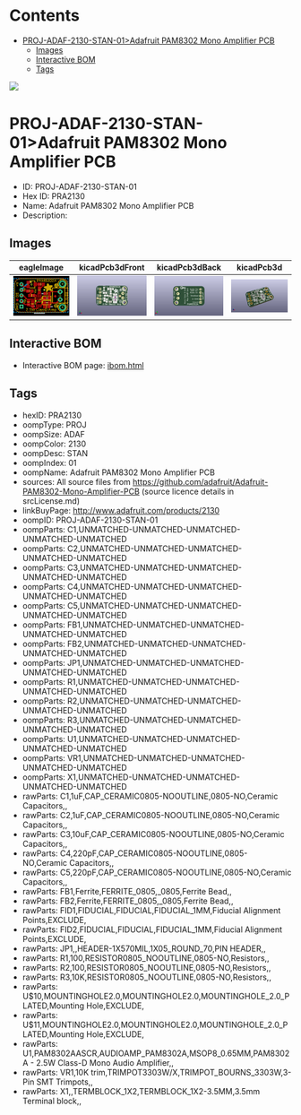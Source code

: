 



Contents
========

* [PROJ-ADAF-2130-STAN-01>Adafruit PAM8302 Mono Amplifier PCB](#proj-adaf-2130-stan-01adafruit-pam8302-mono-amplifier-pcb)
	* [Images](#images)
	* [Interactive BOM](#interactive-bom)
	* [Tags](#tags)
  
![][im]
# PROJ-ADAF-2130-STAN-01>Adafruit PAM8302 Mono Amplifier PCB

- ID: PROJ-ADAF-2130-STAN-01
- Hex ID: PRA2130
- Name: Adafruit PAM8302 Mono Amplifier PCB
- Description: 

## Images
  
  

|eagleImage|kicadPcb3dFront|kicadPcb3dBack|kicadPcb3d|
| :---: | :---: | :---: | :---: |
|[![eagleImage](eagleImage_140.png)](eagleImage_.png)|[![kicadPcb3dFront](kicadPcb3dFront_140.png)](kicadPcb3dFront_.png)|[![kicadPcb3dBack](kicadPcb3dBack_140.png)](kicadPcb3dBack_.png)|[![kicadPcb3d](kicadPcb3d_140.png)](kicadPcb3d_.png)|

## Interactive BOM

- Interactive BOM page: [ibom.html](kicad/bom/ibom.html)

## Tags

- hexID: PRA2130
- oompType: PROJ
- oompSize: ADAF
- oompColor: 2130
- oompDesc: STAN
- oompIndex: 01
- oompName: Adafruit PAM8302 Mono Amplifier PCB
- sources: All source files from https://github.com/adafruit/Adafruit-PAM8302-Mono-Amplifier-PCB (source licence details in srcLicense.md)
- linkBuyPage: http://www.adafruit.com/products/2130
- oompID: PROJ-ADAF-2130-STAN-01
- oompParts: C1,UNMATCHED-UNMATCHED-UNMATCHED-UNMATCHED-UNMATCHED
- oompParts: C2,UNMATCHED-UNMATCHED-UNMATCHED-UNMATCHED-UNMATCHED
- oompParts: C3,UNMATCHED-UNMATCHED-UNMATCHED-UNMATCHED-UNMATCHED
- oompParts: C4,UNMATCHED-UNMATCHED-UNMATCHED-UNMATCHED-UNMATCHED
- oompParts: C5,UNMATCHED-UNMATCHED-UNMATCHED-UNMATCHED-UNMATCHED
- oompParts: FB1,UNMATCHED-UNMATCHED-UNMATCHED-UNMATCHED-UNMATCHED
- oompParts: FB2,UNMATCHED-UNMATCHED-UNMATCHED-UNMATCHED-UNMATCHED
- oompParts: JP1,UNMATCHED-UNMATCHED-UNMATCHED-UNMATCHED-UNMATCHED
- oompParts: R1,UNMATCHED-UNMATCHED-UNMATCHED-UNMATCHED-UNMATCHED
- oompParts: R2,UNMATCHED-UNMATCHED-UNMATCHED-UNMATCHED-UNMATCHED
- oompParts: R3,UNMATCHED-UNMATCHED-UNMATCHED-UNMATCHED-UNMATCHED
- oompParts: U1,UNMATCHED-UNMATCHED-UNMATCHED-UNMATCHED-UNMATCHED
- oompParts: VR1,UNMATCHED-UNMATCHED-UNMATCHED-UNMATCHED-UNMATCHED
- oompParts: X1,UNMATCHED-UNMATCHED-UNMATCHED-UNMATCHED-UNMATCHED
- rawParts: C1,1uF,CAP_CERAMIC0805-NOOUTLINE,0805-NO,Ceramic Capacitors,,
- rawParts: C2,1uF,CAP_CERAMIC0805-NOOUTLINE,0805-NO,Ceramic Capacitors,,
- rawParts: C3,10uF,CAP_CERAMIC0805-NOOUTLINE,0805-NO,Ceramic Capacitors,,
- rawParts: C4,220pF,CAP_CERAMIC0805-NOOUTLINE,0805-NO,Ceramic Capacitors,,
- rawParts: C5,220pF,CAP_CERAMIC0805-NOOUTLINE,0805-NO,Ceramic Capacitors,,
- rawParts: FB1,Ferrite,FERRITE_0805,_0805,Ferrite Bead,,
- rawParts: FB2,Ferrite,FERRITE_0805,_0805,Ferrite Bead,,
- rawParts: FID1,FIDUCIAL,FIDUCIAL,FIDUCIAL_1MM,Fiducial Alignment Points,EXCLUDE,
- rawParts: FID2,FIDUCIAL,FIDUCIAL,FIDUCIAL_1MM,Fiducial Alignment Points,EXCLUDE,
- rawParts: JP1,,HEADER-1X570MIL,1X05_ROUND_70,PIN HEADER,,
- rawParts: R1,100,RESISTOR0805_NOOUTLINE,0805-NO,Resistors,,
- rawParts: R2,100,RESISTOR0805_NOOUTLINE,0805-NO,Resistors,,
- rawParts: R3,10K,RESISTOR0805_NOOUTLINE,0805-NO,Resistors,,
- rawParts: U$10,MOUNTINGHOLE2.0,MOUNTINGHOLE2.0,MOUNTINGHOLE_2.0_PLATED,Mounting Hole,EXCLUDE,
- rawParts: U$11,MOUNTINGHOLE2.0,MOUNTINGHOLE2.0,MOUNTINGHOLE_2.0_PLATED,Mounting Hole,EXCLUDE,
- rawParts: U1,PAM8302AASCR,AUDIOAMP_PAM8302A,MSOP8_0.65MM,PAM8302A - 2.5W Class-D Mono Audio Amplifier,,
- rawParts: VR1,10K trim,TRIMPOT3303W/X,TRIMPOT_BOURNS_3303W,3-Pin SMT Trimpots,,
- rawParts: X1,,TERMBLOCK_1X2,TERMBLOCK_1X2-3.5MM,3.5mm Terminal block,,



[im]: kicadPcb3d_450.png

